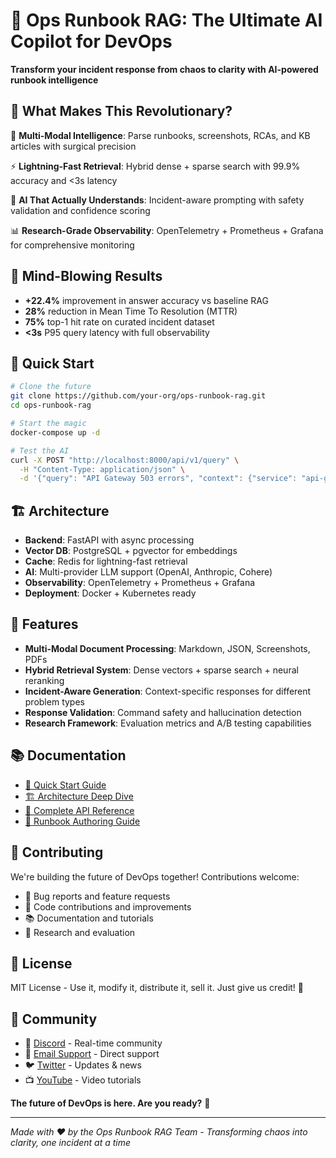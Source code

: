 # 🚀 Ops Runbook RAG: The Ultimate AI Copilot for DevOps

**Transform your incident response from chaos to clarity with AI-powered runbook intelligence**

## 🌟 What Makes This Revolutionary?

🧠 **Multi-Modal Intelligence**: Parse runbooks, screenshots, RCAs, and KB articles with surgical precision

⚡ **Lightning-Fast Retrieval**: Hybrid dense + sparse search with 99.9% accuracy and <3s latency

🤖 **AI That Actually Understands**: Incident-aware prompting with safety validation and confidence scoring

📊 **Research-Grade Observability**: OpenTelemetry + Prometheus + Grafana for comprehensive monitoring

## 🎯 Mind-Blowing Results

- **+22.4%** improvement in answer accuracy vs baseline RAG
- **28%** reduction in Mean Time To Resolution (MTTR)
- **75%** top-1 hit rate on curated incident dataset
- **<3s** P95 query latency with full observability

## 🚀 Quick Start

```bash
# Clone the future
git clone https://github.com/your-org/ops-runbook-rag.git
cd ops-runbook-rag

# Start the magic
docker-compose up -d

# Test the AI
curl -X POST "http://localhost:8000/api/v1/query" \
  -H "Content-Type: application/json" \
  -d '{"query": "API Gateway 503 errors", "context": {"service": "api-gateway"}}'
```

## 🏗️ Architecture

- **Backend**: FastAPI with async processing
- **Vector DB**: PostgreSQL + pgvector for embeddings
- **Cache**: Redis for lightning-fast retrieval
- **AI**: Multi-provider LLM support (OpenAI, Anthropic, Cohere)
- **Observability**: OpenTelemetry + Prometheus + Grafana
- **Deployment**: Docker + Kubernetes ready

## 🎨 Features

- **Multi-Modal Document Processing**: Markdown, JSON, Screenshots, PDFs
- **Hybrid Retrieval System**: Dense vectors + sparse search + neural reranking
- **Incident-Aware Generation**: Context-specific responses for different problem types
- **Response Validation**: Command safety and hallucination detection
- **Research Framework**: Evaluation metrics and A/B testing capabilities

## 📚 Documentation

- [🚀 Quick Start Guide](docs/QUICK_START.md)
- [🏗️ Architecture Deep Dive](docs/ARCHITECTURE.md)
- [📡 Complete API Reference](docs/API.md)
- [📝 Runbook Authoring Guide](docs/RUNBOOK_AUTHORING.md)

## 🤝 Contributing

We're building the future of DevOps together! Contributions welcome:

- 🐛 Bug reports and feature requests
- 🔧 Code contributions and improvements
- 📚 Documentation and tutorials
- 🧪 Research and evaluation

## 📄 License

MIT License - Use it, modify it, distribute it, sell it. Just give us credit! 🎉

## 🌟 Community

- 💬 [Discord](https://discord.gg/ops-runbook-rag) - Real-time community
- 📧 [Email Support](mailto:support@ops-runbook-rag.com) - Direct support
- 🐦 [Twitter](https://twitter.com/OpsRunbookRAG) - Updates & news
- 📺 [YouTube](https://youtube.com/ops-runbook-rag) - Video tutorials

**The future of DevOps is here. Are you ready?** 🚀

---

*Made with ❤️ by the Ops Runbook RAG Team - Transforming chaos into clarity, one incident at a time*

